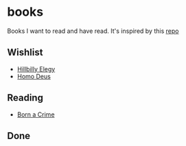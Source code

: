 # books
Books I want to read and have read. It's inspired by this [repo](https://github.com/katcipis/books)


## Wishlist
+ [Hillbilly Elegy](https://www.goodreads.com/book/show/27161156-hillbilly-elegy)
+ [Homo Deus](https://www.goodreads.com/book/show/31138556-homo-deus)

## Reading
+ [Born a Crime](https://www.goodreads.com/book/show/29780253-born-a-crime)

## Done
